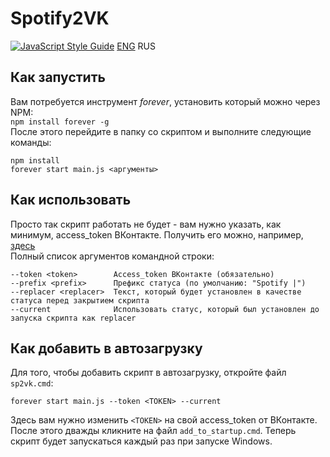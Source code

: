# Spotify2VK
[![JavaScript Style Guide](https://img.shields.io/badge/code_style-standard-brightgreen.svg)](https://standardjs.com)
[ENG](README.md "English version") RUS
## Как запустить
Вам потребуется инструмент _forever_, установить который можно через NPM:   
`npm install forever -g`   
После этого перейдите в папку со скриптом и выполните следующие команды:   
```
npm install
forever start main.js <аргументы>
```

## Как использовать
Просто так скрипт работать не будет - вам нужно указать, как минимум, access_token ВКонтакте. Получить его можно, например, [здесь](https://vkhost.github.io/)   
Полный список аргументов командной строки:   
```
--token <token>        Access_token ВКонтакте (обязательно)
--prefix <prefix>      Префикс статуса (по умолчанию: "Spotify |")
--replacer <replacer>  Текст, который будет установлен в качестве статуса перед закрытием скрипта
--current              Использовать статус, который был установлен до запуска скрипта как replacer
```

## Как добавить в автозагрузку
Для того, чтобы добавить скрипт в автозагрузку, откройте файл `sp2vk.cmd`:
```
forever start main.js --token <TOKEN> --current
```
Здесь вам нужно изменить `<TOKEN>` на свой access_token от ВКонтакте. После этого дважды кликните на файл `add_to_startup.cmd`. Теперь скрипт будет запускаться каждый раз при запуске Windows.
